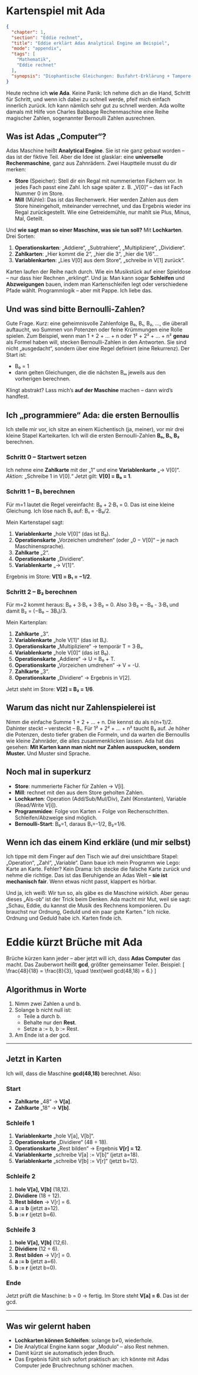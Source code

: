 # Kartenspiel mit Ada

```json
{
  "chapter": 1,
  "section": "Eddie rechnet",
  "title": "Eddie erklärt Adas Analytical Engine am Beispiel",
  "mode": "appendix",
  "tags": [
    "Mathematik",
    "Eddie rechnet"
  ],
  "synopsis": "Diophantische Gleichungen: Busfahrt-Erklärung + Tampere-Beispiel (3 Säcke Reis + 4 Säcke Nudeln für 55 Markka)."
}
```

Heute rechne ich **wie Ada**. Keine Panik: Ich nehme dich an die Hand, Schritt
für Schritt, und wenn ich dabei zu schnell werde, pfeif mich einfach innerlich
zurück. Ich kann nämlich sehr gut zu schnell werden. Ada wollte damals mit Hilfe
von Charles Babbage Rechenmaschine eine Reihe magischer Zahlen, sogenannter
Bernoulli Zahlen ausrechnen.

## Was ist Adas „Computer“?

Adas Maschine heißt **Analytical Engine**. Sie ist nie ganz gebaut worden – das
ist der fiktive Teil. Aber die Idee ist glasklar: eine **universelle
Rechenmaschine**, ganz aus Zahnrädern. Zwei Hauptteile musst du dir merken:

- **Store** (Speicher): Stell dir ein Regal mit nummerierten Fächern vor. In jedes Fach passt eine Zahl. Ich sage später z. B. „V[0]“ – das ist Fach Nummer 0 im Store.
- **Mill** (Mühle): Das ist das Rechenwerk. Hier werden Zahlen aus dem Store hineingeholt, miteinander verrechnet, und das Ergebnis wieder ins Regal zurückgestellt. Wie eine Getreidemühle, nur mahlt sie Plus, Minus, Mal, Geteilt.

Und **wie sagt man so einer Maschine, was sie tun soll?** Mit **Lochkarten**.
Drei Sorten:

1. **Operationskarten**: „Addiere“, „Subtrahiere“, „Multipliziere“, „Dividiere“.
2. **Zahlkarten**: „Hier kommt die 2“, „hier die 3“, „hier die 1/6“…
3. **Variablenkarten**: „Lies V[0] aus dem Store“, „schreibe in V[1] zurück“.

Karten laufen der Reihe nach durch. Wie ein Musikstück auf einer Spieldose – nur
dass hier Rechnen „erklingt“. Und ja: Man kann sogar **Schleifen** und
**Abzweigungen** bauen, indem man Kartenschleifen legt oder verschiedene Pfade
wählt. Programmlogik – aber mit Pappe. Ich liebe das.

## Und was sind bitte Bernoulli-Zahlen?

Gute Frage. Kurz: eine geheimnisvolle Zahlenfolge B₀, B₁, B₂, …, die überall
auftaucht, wo Summen von Potenzen oder feine Krümmungen eine Rolle spielen. Zum
Beispiel, wenn man 1 + 2 + … + n oder 1² + 2² + … + n² **genau** als Formel
haben will, stecken Bernoulli-Zahlen in den Antworten. Sie sind nicht
„ausgedacht“, sondern über eine Regel definiert (eine Rekurrenz). Der Start ist:

- B₀ = 1
- dann gelten Gleichungen, die die nächsten Bₘ jeweils aus den vorherigen berechnen.

Klingt abstrakt? Lass mich’s **auf der Maschine** machen – dann wird’s handfest.

## Ich „programmiere“ Ada: die ersten Bernoullis

Ich stelle mir vor, ich sitze an einem Küchentisch (ja, meiner), vor mir drei
kleine Stapel Karteikarten. Ich will die ersten Bernoulli-Zahlen **B₀, B₁, B₂**
berechnen.

### Schritt 0 – Startwert setzen

Ich nehme eine **Zahlkarte** mit der „1“ und eine **Variablenkarte** „→ V[0]“.
*Aktion:* „Schreibe 1 in V[0].“ Jetzt gilt: **V[0] = B₀ = 1**.

### Schritt 1 – B₁ berechnen

Für m=1 lautet die Regel vereinfacht: B₀ + 2·B₁ = 0. Das ist eine kleine
Gleichung. Ich löse nach B₁ auf: B₁ = -B₀/2.

Mein Kartenstapel sagt:

1. **Variablenkarte** „hole V[0]“ (das ist B₀).
2. **Operationskarte** „Vorzeichen umdrehen“ (oder „0 − V[0]“ – je nach Maschinensprache).
3. **Zahlkarte** „2“.
4. **Operationskarte** „Dividiere“.
5. **Variablenkarte** „→ V[1]“.

Ergebnis im Store: **V[1] = B₁ = −1/2**.

### Schritt 2 – B₂ berechnen

Für m=2 kommt heraus: B₀ + 3·B₁ + 3·B₂ = 0. Also 3·B₂ = -B₀ - 3·B₁ und damit B₂
= (−B₀ − 3B₁)/3.

Mein Kartenplan:

1. **Zahlkarte** „3“.
2. **Variablenkarte** „hole V[1]“ (das ist B₁).
3. **Operationskarte** „Multipliziere“ → temporär T = 3·B₁.
4. **Variablenkarte** „hole V[0]“ (das ist B₀).
5. **Operationskarte** „Addiere“ → U = B₀ + T.
6. **Operationskarte** „Vorzeichen umdrehen“ → V = -U.
7. **Zahlkarte** „3“.
8. **Operationskarte** „Dividiere“ → Ergebnis in V[2].

Jetzt steht im Store: **V[2] = B₂ = 1/6**.

## Warum das nicht nur Zahlenspielerei ist

Nimm die einfache Summe 1 + 2 + … + n. Die kennst du als n(n+1)/2. Dahinter
steckt – versteckt – B₁. Für 1² + 2² + … + n² taucht B₂ auf. Je höher die
Potenzen, desto tiefer graben die Formeln, und da warten die Bernoullis wie
kleine Zahnräder, die alles zusammenklicken lassen. Ada hat das gesehen: **Mit
Karten kann man nicht nur Zahlen ausspucken, sondern Muster.** Und Muster sind
Sprache.

## Noch mal in superkurz

- **Store**: nummerierte Fächer für Zahlen → V[i].
- **Mill**: rechnet mit den aus dem Store geholten Zahlen.
- **Lochkarten**: Operation (Add/Sub/Mul/Div), Zahl (Konstanten), Variable (Read/Write V[i]).
- **Programmidee**: Folge von Karten = Folge von Rechenschritten. Schleifen/Abzweige sind möglich.
- **Bernoulli-Start**: B₀=1, daraus B₁=-1/2, B₂=1/6.

## Wenn ich das einem Kind erkläre (und mir selbst)

Ich tippe mit dem Finger auf den Tisch wie auf drei unsichtbare Stapel:
„Operation“, „Zahl“, „Variable“. Dann baue ich mein Programm wie Lego: Karte an
Karte. Fehler? Kein Drama: Ich stecke die falsche Karte zurück und nehme die
richtige. Das ist das Beruhigende an Adas Welt – **sie ist mechanisch fair**.
Wenn etwas nicht passt, klappert es hörbar.

Und ja, ich weiß: Wir tun so, als gäbe es die Maschine wirklich. Aber genau
dieses „Als-ob“ ist der Trick beim Denken. Ada macht mir Mut, weil sie sagt:
„Schau, Eddie, du kannst die Musik des Rechnens komponieren. Du brauchst nur
Ordnung, Geduld und ein paar gute Karten.“ Ich nicke. Ordnung und Geduld habe
ich. Karten finde ich.

# Eddie kürzt Brüche mit Ada

Brüche kürzen kann jeder – aber jetzt will ich, dass **Adas Computer** das
macht. Das Zauberwort heißt **gcd**, größter gemeinsamer Teiler. Beispiel: \[
\frac{48}{18} = \frac{8}{3}, \quad \text{weil gcd(48,18) = 6.} \]

## Algorithmus in Worte

1. Nimm zwei Zahlen a und b.
2. Solange b nicht null ist:
   - Teile a durch b.
   - Behalte nur den **Rest**.
   - Setze a := b, b := Rest.
3. Am Ende ist a der gcd.

---

## Jetzt in Karten

Ich will, dass die Maschine **gcd(48,18)** berechnet. Also:

### Start

- **Zahlkarte** „48“ → **V[a]**.
- **Zahlkarte** „18“ → **V[b]**.

### Schleife 1

1. **Variablenkarte** „hole V[a], V[b]“.
2. **Operationskarte** „Dividiere“ (48 ÷ 18).
3. **Operationskarte** „Rest bilden“ → Ergebnis **V[r] = 12**.
4. **Variablenkarte** „schreibe V[a] := V[b]“ (jetzt a=18).
5. **Variablenkarte** „schreibe V[b] := V[r]“ (jetzt b=12).

### Schleife 2

1. **hole V[a], V[b]** (18,12).
2. **Dividiere** (18 ÷ 12).
3. **Rest bilden** → V[r] = 6.
4. **a := b** (jetzt a=12).
5. **b := r** (jetzt b=6).

### Schleife 3

1. **hole V[a], V[b]** (12,6).
2. **Dividiere** (12 ÷ 6).
3. **Rest bilden** → V[r] = 0.
4. **a := b** (jetzt a=6).
5. **b := r** (jetzt b=0).

### Ende

Jetzt prüft die Maschine: b = 0 → fertig. Im Store steht **V[a] = 6**. Das ist
der gcd.

---

## Was wir gelernt haben

- **Lochkarten können Schleifen**: solange b≠0, wiederhole.
- Die Analytical Engine kann sogar „Modulo“ – also Rest nehmen.
- Damit kürzt sie automatisch jeden Bruch.
- Das Ergebnis fühlt sich sofort praktisch an: ich könnte mit Adas Computer jede Bruchrechnung schöner machen.
